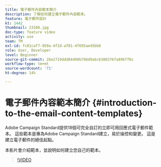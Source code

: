 ```yaml
---
title: 電子郵件內容範本簡介
description: 了解如何建立電子郵件內容範本。
feature: 電子郵件設計
kt: 1442
thumbnail: 23106.jpg
doc-type: feature video
activity: use
team: TM
exl-id: fc01caf7-959a-4f2d-af81-4f695ae45bb8
role: User, Developer
level: Beginner
source-git-commit: 2be2719ddd84490b796d9abc6300376fa896ff0c
workflow-type: tm+mt
source-wordcount: '71'
ht-degree: 14%

---
```


# 電子郵件內容範本簡介 {#introduction-to-the-email-content-templates}

Adobe Campaign Standard提供18個可完全自訂的立即可用回應式電子郵件範本。 這些範本是專為Adobe Campaign Standard建立，易於操控和變更。 這是建立電子郵件的絕佳起點。

本影片會介紹範本，並說明如何建立您自己的範本。

>[!VIDEO](https://video.tv.adobe.com/v/23106?quality=12)
